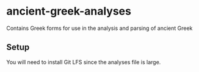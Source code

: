 # ancient-greek-analyses
Contains Greek forms for use in the analysis and parsing of ancient Greek

## Setup

You will need to install Git LFS since the analyses file is large.